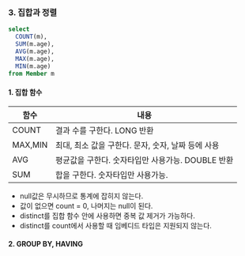 ### 3. 집합과 정렬

```sql
select
  COUNT(m),
  SUM(m.age),
  AVG(m.age),
  MAX(m.age),
  MIN(m.age)
from Member m
```

#### 1. 집합 함수
|함수|내용|
|------|---|
|COUNT|결과 수를 구한다. LONG 반환|
|MAX,MIN|최대, 최소 값을 구한다. 문자, 숫자, 날짜 등에 사용|
|AVG|평균값을 구한다. 숫자타입만 사용가능. DOUBLE 반환|
|SUM|합을 구한다. 숫자타입만 사용가능. |

* null값은 무시하므로 통계에 잡히지 않는다.
* 값이 없으면 count = 0, 나머지는 null이 된다.
* distinct를 집합 함수 안에 사용하면 중복 값 제거가 가능하다.
* distinct를 count에서 사용할 때 임베디드 타입은 지원되지 않는다.

#### 2. GROUP BY, HAVING
